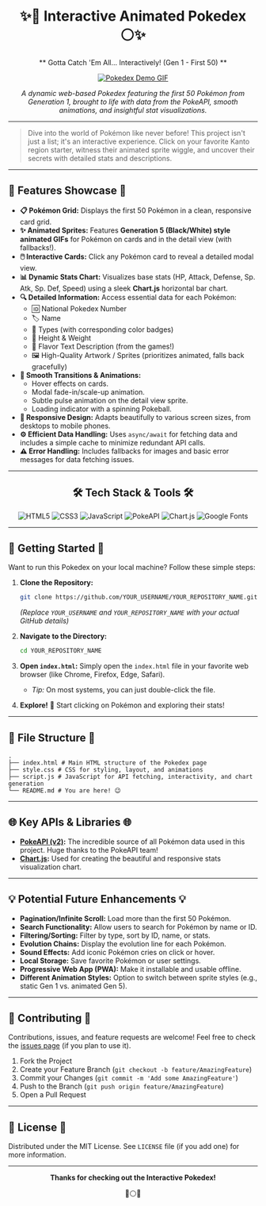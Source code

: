 <div align="center">

# ✨🔴 Interactive Animated Pokedex ⚪✨

** Gotta Catch 'Em All... Interactively! (Gen 1 - First 50) **

[![Pokedex Demo GIF](placeholder.gif)](placeholder_link) <!-- Replace placeholder.gif with a link to an actual GIF or screenshot -->
<!-- Optional: Replace placeholder_link with a link to a live demo if you deploy it -->

*A dynamic web-based Pokedex featuring the first 50 Pokémon from Generation 1, brought to life with data from the PokeAPI, smooth animations, and insightful stat visualizations.*

---
</div>

> Dive into the world of Pokémon like never before! This project isn't just a list; it's an interactive experience. Click on your favorite Kanto region starter, witness their animated sprite wiggle, and uncover their secrets with detailed stats and descriptions.

---

## 🚀 Features Showcase 🚀

*   **📋 Pokémon Grid:** Displays the first 50 Pokémon in a clean, responsive card grid.
*   **✨ Animated Sprites:** Features **Generation 5 (Black/White) style animated GIFs** for Pokémon on cards and in the detail view (with fallbacks!).
*   **🖱️ Interactive Cards:** Click any Pokémon card to reveal a detailed modal view.
*   **📊 Dynamic Stats Chart:** Visualizes base stats (HP, Attack, Defense, Sp. Atk, Sp. Def, Speed) using a sleek **Chart.js** horizontal bar chart.
*   **🔍 Detailed Information:** Access essential data for each Pokémon:
    *   🆔 National Pokedex Number
    *   🏷️ Name
    *   🎨 Types (with corresponding color badges)
    *   📏 Height & Weight
    *   📖 Flavor Text Description (from the games!)
    *   🖼️ High-Quality Artwork / Sprites (prioritizes animated, falls back gracefully)
*   **💨 Smooth Transitions & Animations:**
    *   Hover effects on cards.
    *   Modal fade-in/scale-up animation.
    *   Subtle pulse animation on the detail view sprite.
    *   Loading indicator with a spinning Pokeball.
*   **📱 Responsive Design:** Adapts beautifully to various screen sizes, from desktops to mobile phones.
*   **⚙️ Efficient Data Handling:** Uses `async/await` for fetching data and includes a simple cache to minimize redundant API calls.
*   **⚠️ Error Handling:** Includes fallbacks for images and basic error messages for data fetching issues.

---

<div align="center">

## 🛠️ Tech Stack & Tools 🛠️

![HTML5](https://img.shields.io/badge/HTML5-E34F26?style=for-the-badge&logo=html5&logoColor=white)
![CSS3](https://img.shields.io/badge/CSS3-1572B6?style=for-the-badge&logo=css3&logoColor=white)
![JavaScript](https://img.shields.io/badge/JavaScript-F7DF1E?style=for-the-badge&logo=javascript&logoColor=black)
![PokeAPI](https://img.shields.io/badge/PokeAPI-EF5350?style=for-the-badge&logo=pokemon&logoColor=white)
![Chart.js](https://img.shields.io/badge/Chart.js-FF6384?style=for-the-badge&logo=chartdotjs&logoColor=white)
![Google Fonts](https://img.shields.io/badge/Google_Fonts-4285F4?style=for-the-badge&logo=googlefonts&logoColor=white)

</div>

---

## 🚦 Getting Started 🚦

Want to run this Pokedex on your local machine? Follow these simple steps:

1.  **Clone the Repository:**
    ```bash
    git clone https://github.com/YOUR_USERNAME/YOUR_REPOSITORY_NAME.git
    ```
    *(Replace `YOUR_USERNAME` and `YOUR_REPOSITORY_NAME` with your actual GitHub details)*

2.  **Navigate to the Directory:**
    ```bash
    cd YOUR_REPOSITORY_NAME
    ```

3.  **Open `index.html`:**
    Simply open the `index.html` file in your favorite web browser (like Chrome, Firefox, Edge, Safari).
    *   *Tip:* On most systems, you can just double-click the file.

4.  **Explore!** 🎉 Start clicking on Pokémon and exploring their stats!

---

## 📁 File Structure 📁
```
.
├── index.html # Main HTML structure of the Pokedex page
├── style.css # CSS for styling, layout, and animations
├── script.js # JavaScript for API fetching, interactivity, and chart generation
└── README.md # You are here! 😉
```  


---

## 🌐 Key APIs & Libraries 🌐

*   **[PokeAPI (v2)](https://pokeapi.co/):** The incredible source of all Pokémon data used in this project. Huge thanks to the PokeAPI team!
*   **[Chart.js](https://www.chartjs.org/):** Used for creating the beautiful and responsive stats visualization chart.

---

## 💡 Potential Future Enhancements 💡

*   **Pagination/Infinite Scroll:** Load more than the first 50 Pokémon.
*   **Search Functionality:** Allow users to search for Pokémon by name or ID.
*   **Filtering/Sorting:** Filter by type, sort by ID, name, or stats.
*   **Evolution Chains:** Display the evolution line for each Pokémon.
*   **Sound Effects:** Add iconic Pokémon cries on click or hover.
*   **Local Storage:** Save favorite Pokémon or user settings.
*   **Progressive Web App (PWA):** Make it installable and usable offline.
*   **Different Animation Styles:** Option to switch between sprite styles (e.g., static Gen 1 vs. animated Gen 5).

---

## 🙌 Contributing 🙌

Contributions, issues, and feature requests are welcome! Feel free to check the [issues page](https://github.com/YOUR_USERNAME/YOUR_REPOSITORY_NAME/issues) (if you plan to use it).

1.  Fork the Project
2.  Create your Feature Branch (`git checkout -b feature/AmazingFeature`)
3.  Commit your Changes (`git commit -m 'Add some AmazingFeature'`)
4.  Push to the Branch (`git push origin feature/AmazingFeature`)
5.  Open a Pull Request

---

## 📜 License 📜

Distributed under the MIT License. See `LICENSE` file (if you add one) for more information.

---

<div align="center">

**Thanks for checking out the Interactive Pokedex!**

🔴⚪🔴

</div>
